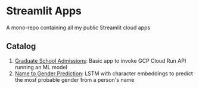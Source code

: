 # Streamlit Apps
A mono-repo containing all my public Streamlit cloud apps

## Catalog
1. [Graduate School Admissions](pages/01_☁️_Streamlit_✖️_GCP_Cloud_Run.py): Basic app to invoke GCP Cloud Run API running an ML model
2. [Name to Gender Prediction](pages/02_👦👧_NLP_Character_Embeddings.py): LSTM with character embeddings to predict the most probable gender from a person's name
